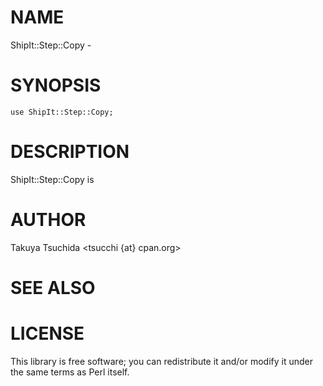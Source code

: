 # NAME

ShipIt::Step::Copy -

# SYNOPSIS

    use ShipIt::Step::Copy;

# DESCRIPTION

ShipIt::Step::Copy is

# AUTHOR

Takuya Tsuchida <tsucchi {at} cpan.org>

# SEE ALSO

# LICENSE

This library is free software; you can redistribute it and/or modify
it under the same terms as Perl itself.
